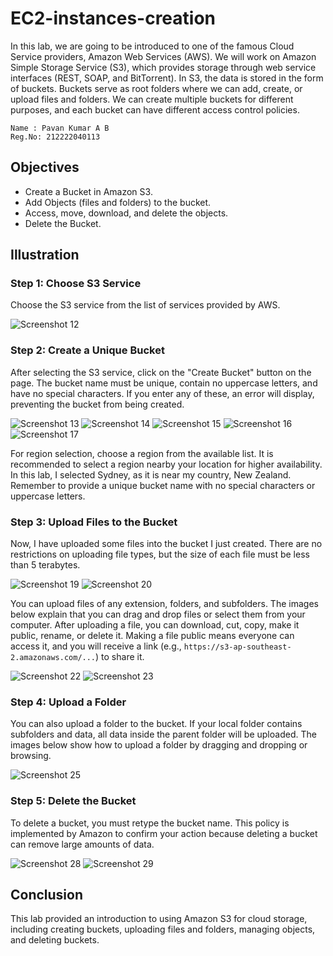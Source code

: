 # EC2-instances-creation

In this lab, we are going to be introduced to one of the famous Cloud Service providers, Amazon Web Services (AWS). We will work on Amazon Simple Storage Service (S3), which provides storage through web service interfaces (REST, SOAP, and BitTorrent). In S3, the data is stored in the form of buckets. Buckets serve as root folders where we can add, create, or upload files and folders. We can create multiple buckets for different purposes, and each bucket can have different access control policies.

```
Name : Pavan Kumar A B
Reg.No: 212222040113
```

## Objectives

- Create a Bucket in Amazon S3.
- Add Objects (files and folders) to the bucket.
- Access, move, download, and delete the objects.
- Delete the Bucket.

## Illustration

### Step 1: Choose S3 Service

Choose the S3 service from the list of services provided by AWS.

![Screenshot 12](link-to-screenshot-12)

### Step 2: Create a Unique Bucket

After selecting the S3 service, click on the "Create Bucket" button on the page. The bucket name must be unique, contain no uppercase letters, and have no special characters. If you enter any of these, an error will display, preventing the bucket from being created.

![Screenshot 13](link-to-screenshot-13)
![Screenshot 14](link-to-screenshot-14)
![Screenshot 15](link-to-screenshot-15)
![Screenshot 16](link-to-screenshot-16)
![Screenshot 17](link-to-screenshot-17)

For region selection, choose a region from the available list. It is recommended to select a region nearby your location for higher availability. In this lab, I selected Sydney, as it is near my country, New Zealand. Remember to provide a unique bucket name with no special characters or uppercase letters.

### Step 3: Upload Files to the Bucket

Now, I have uploaded some files into the bucket I just created. There are no restrictions on uploading file types, but the size of each file must be less than 5 terabytes.

![Screenshot 19](link-to-screenshot-19)
![Screenshot 20](link-to-screenshot-20)

You can upload files of any extension, folders, and subfolders. The images below explain that you can drag and drop files or select them from your computer. After uploading a file, you can download, cut, copy, make it public, rename, or delete it. Making a file public means everyone can access it, and you will receive a link (e.g., `https://s3-ap-southeast-2.amazonaws.com/...`) to share it.

![Screenshot 22](link-to-screenshot-22)
![Screenshot 23](link-to-screenshot-23)

### Step 4: Upload a Folder

You can also upload a folder to the bucket. If your local folder contains subfolders and data, all data inside the parent folder will be uploaded. The images below show how to upload a folder by dragging and dropping or browsing.

![Screenshot 25](link-to-screenshot-25)

### Step 5: Delete the Bucket

To delete a bucket, you must retype the bucket name. This policy is implemented by Amazon to confirm your action because deleting a bucket can remove large amounts of data.

![Screenshot 28](link-to-screenshot-28)
![Screenshot 29](link-to-screenshot-29)

## Conclusion

This lab provided an introduction to using Amazon S3 for cloud storage, including creating buckets, uploading files and folders, managing objects, and deleting buckets.
